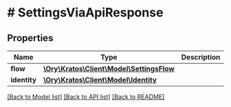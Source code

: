 # # SettingsViaApiResponse

## Properties

Name | Type | Description | Notes
------------ | ------------- | ------------- | -------------
**flow** | [**\Ory\Kratos\Client\Model\SettingsFlow**](SettingsFlow.md) |  | 
**identity** | [**\Ory\Kratos\Client\Model\Identity**](Identity.md) |  | 

[[Back to Model list]](../../README.md#documentation-for-models) [[Back to API list]](../../README.md#documentation-for-api-endpoints) [[Back to README]](../../README.md)


